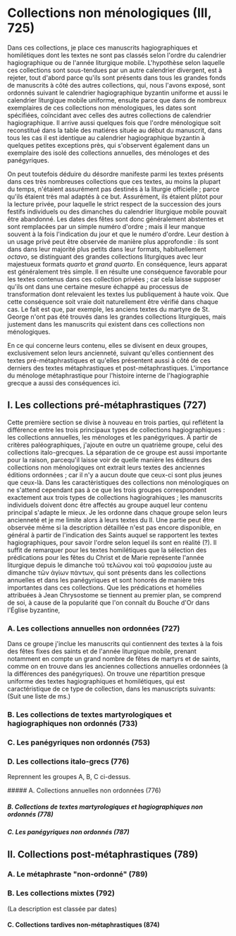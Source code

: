 # Collections non ménologiques (III, 725)

Dans ces collections, je place ces manuscrits hagiographiques et homilétiques dont les textes ne sont pas classés selon l'ordre du calendrier hagiographique ou de l'année liturgique mobile. 
L'hypothèse selon laquelle ces collections sont sous-tendues par un autre calendrier divergent, est à rejeter, 
tout d'abord parce qu'ils sont présents dans tous les grandes fonds de manuscrits à côté des autres collections, qui, nous l'avons exposé, sont ordonnés suivant le calendrier hagiographique byzantin uniforme et aussi le calendrier liturgique mobile uniforme,
ensuite parce que dans de nombreux exemplaires de ces collections non ménologiques, les dates sont spécifiées, coïncidant avec celles des autres collections de calendrier hagiographique.
Il arrive aussi quelques fois que l'ordre ménologique soit reconstitué dans la table des matiéres située au début du manuscrit, dans tous les cas il est identique au calendrier hagiographique byzantin à quelques petites exceptions près, qui s'observent également dans un exemplaire des isolé des collections annuelles, des ménologes et des panégyriques.

On peut toutefois déduire du désordre manifeste parmi les textes présents dans  ces  très nombreuses  collections que ces textes, au moins la plupart du temps, n'étaient assurément pas destinés à la liturgie officielle ; parce qu'ils étaient très mal adaptés à ce but.
Assurément, ils étaient plûtot pour la lecture privée, pour laquelle le strict respect de la succession des jours festifs individuels ou des dimanches du calendrier liturgique mobile pouvait être abandonné.
Les dates des fêtes sont donc généralement abstentes et sont remplacées par un simple numéro d'ordre ; mais il leur manque souvent à la fois l'indication du jour et que le numéro d'ordre.
Leur destion à un usage privé peut être observée de manière plus approfondie : ils sont dans dans leur majorité plus petits dans leur formats, habituellement *octavo*, se distinguant des grandes collections liturgiques avec leur majestueux formats *quarto* et *grand quarto*.
En conséquence, leurs apparat est généralement très simple.
Il en résulte une conséquence favorable pour les textes contenus dans ces collection privées ; car cela laisse supposer qu'ils ont dans une certaine mesure échappé au processus de transformation dont relevaient les textes lus publiquement à haute voix.
Que cette conséquence soit vraie doit naturellement être vérifié dans chaque cas.
Le fait est que, par exemple, les anciens textes du martyre de St. George n'ont pas été trouvés dans les grandes collections liturgiques, mais justement dans les manuscrits qui existent dans ces collections non ménologiques.

En ce qui concerne leurs contenu, elles se divisent en deux groupes, exclusivement selon leurs ancienneté, suivant qu'elles contiennent des textes pré-métaphrastiques et qu'elles présentent aussi à côté de ces derniers des textes métaphrastiques et post-métaphrastiques. L'importance du ménologe métaphrastique pour l'histoire interne de l'hagiographie grecque a aussi des conséquences ici.




## I. Les collections pré-métaphrastiques (727)

Cette première section se divise à nouveau en trois parties, qui reflétent la différence entre les trois principaux types de collections hagiographiques : les collections annuelles, les ménologes et les panégyriques.
À partir de critères paléographiques, j'ajoute en outre un quatrième groupe, celui des collections italo-grecques.
La séparation de ce groupe est aussi importante pour la raison, parcequ'il laisse voir de quelle manière les éditeurs des collections non ménologiques ont extrait leurs textes des anciennes éditions ordonnées ; car il n'y a aucun doute que ceux-ci sont plus jeunes que ceux-là.
Dans les caractèristiques des collections non ménologiques on ne s'attend cependant pas à ce que les trois groupes correspondent exactement aux trois types de collections hagiograhiques ; 
les manuscrits individuels doivent donc être affectés au groupe auquel leur contenu principal s'adapte le mieux.
Je les ordonne dans chaque groupe selon leurs ancienneté et je me limite alors à leurs textes du II.
Une partie peut être observée même si la description détaillée n'est pas encore disponible, en général à partir de l'indication des Saints auquel se rapportent les textes hagiographiques, pour savoir l'ordre selon lequel ils sont en réalité (?).
Il suffit de remarquer pour les textes homilétiques que la sélection des prédications pour les fêtes du Christ et de Marie représente l'année liturgique depuis le dimanche τοῦ τελώνου καὶ τοῦ φαρισαίου juste au dimanche τῶν ἀγίων πάντων, qui sont présents dans les collections annuelles et dans les panégyriques et sont honorés  de manière trés importantes dans ces collections.
Que les prédications et homélies attribuées à Jean Chrysostome se tiennent au premier plan, se comprend de soi,  à cause de  la popularité que l'on connaît du Bouche d'Or dans l'Église byzantine, 

 
### A. Les collections annuelles non ordonnées (727)

Dans ce groupe j'inclue les manuscrits qui contiennent des textes à la fois des fêtes fixes des saints et de l'année liturgique mobile, prenant notamment en compte  un grand nombre de fêtes de martyrs et de saints, comme on en trouve dans les anciennes collections annuelles ordonnées (à la différences des panégyriques).
On trouve une répartition presque uniforme des textes hagiographiques et homilétiques, qui est caractéristique de ce type de collection, dans les manuscripts suivants:
(Suit une liste de ms.)


### B. Les collections de textes martyrologiques et hagiographiques non ordonnés (733)

### C. Les panégyriques non ordonnés (753)

### D. Les collections italo-grecs (776)

Reprennent les groupes A, B, C ci-dessus.

##### A. Collections annuelles non ordonnées (776)

##### B. Collections de textes martyrologiques et hagiographiques non ordonnés (778)

##### C. Les panégyriques non ordonnés (787)


## II. Collections post-métaphrastiques (789)

### A. Le métaphraste "non-ordonné" (789)

### B. Les collections mixtes (792)

(La description est classée par dates)

#### C. Collections tardives non-métaphrastiques (874)


